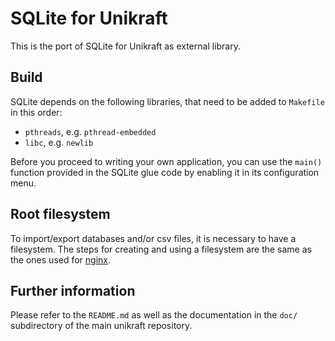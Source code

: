 # SQLite for Unikraft
This is the port of SQLite for Unikraft as external library.

## Build
SQLite depends on the following libraries, that need to be added to
`Makefile` in this order:

* `pthreads`, e.g. `pthread-embedded`
* `libc`, e.g. `newlib`

Before you proceed to writing your own application, you can use the
`main()` function provided in the SQLite glue code by enabling it in
its configuration menu.

## Root filesystem

To import/export databases and/or csv files, it is necessary to have
a filesystem. The steps for creating and using a filesystem are the
same as the ones used for
[nginx](https://github.com/unikraft/lib-nginx/blob/staging/README.md).

## Further information
Please refer to the `README.md` as well as the documentation in the
`doc/` subdirectory of the main unikraft repository.
